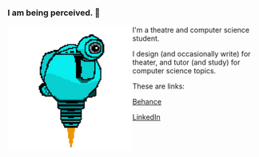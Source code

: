 ### I am being perceived. 👋

<!-- ![SAM.gif](https://github.com/lxwooxy/lxwooxy/blob/main/SAM.gif) -->

<img src="https://github.com/lxwooxy/lxwooxy/blob/main/SAM.gif" width=250 height=250 align="left"> 

I'm a theatre and computer science student.  

I design (and occasionally write) for theater, and tutor (and study) for computer science topics.   

These are links:

[Behance](https://www.behance.net/georginawooxy)

[LinkedIn](https://www.linkedin.com/in/georginawooxy/)





